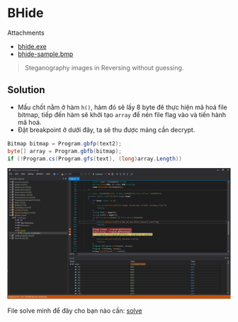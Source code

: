 # BHide

Attachments
* [bhide.exe](./BHide.exe)
* [bhide-sample.bmp](./bhide-sample.bmp)

> Steganography images in Reversing without guessing.

## Solution

- Mấu chốt nằm ở hàm `h()`, hàm đó sẽ lấy 8 byte đê thực hiện mã hoá file bitmap, tiếp đến hàm sẽ khởi tạo `array` để nén file flag vào và tiến hành mã hoá.
- Đặt breakpoint ở dưới đây, ta sẽ thu được mảng cần decrypt.

```c#
Bitmap bitmap = Program.gbfp(text2);
byte[] array = Program.gbfb(bitmap);
if (!Program.cs(Program.gfs(text), (long)array.Length))
```
![pic](./457453.png)

File solve mình để đây cho bạn nào cần:
[solve](solve.py)
